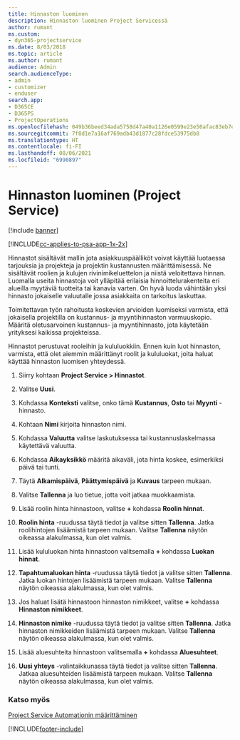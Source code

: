 ```yaml
---
title: Hinnaston luominen
description: Hinnaston luominen Project Servicessä
author: rumant
ms.custom:
- dyn365-projectservice
ms.date: 8/03/2018
ms.topic: article
ms.author: rumant
audience: Admin
search.audienceType:
- admin
- customizer
- enduser
search.app:
- D365CE
- D365PS
- ProjectOperations
ms.openlocfilehash: 049b36beed34ada5758d47a40a1126e0599e23e50afac83eb7ef0e37daaaaa65
ms.sourcegitcommit: 7f8d1e7a16af769adb43d1877c28fdce53975db8
ms.translationtype: HT
ms.contentlocale: fi-FI
ms.lasthandoff: 08/06/2021
ms.locfileid: "6990897"
---
```

# <a name="create-a-price-list-project-service"></a>Hinnaston luominen (Project Service)

[!include [banner](../includes/psa-now-project-operations.md)]

[!INCLUDE[cc-applies-to-psa-app-1x-2x](../includes/cc-applies-to-psa-app-1x-2x.md)]

Hinnastot sisältävät mallin jota asiakkuuspäälliköt voivat käyttää luotaessa tarjouksia ja projekteja ja projektin kustannusten määrittämisessä. Ne sisältävät roolien ja kulujen rivinimikeluettelon ja niistä veloitettava hinnan. Luomalla useita hinnastoja voit ylläpitää erilaisia hinnoittelurakenteita eri alueilla myytäviä tuotteita tai kanavia varten. On hyvä luoda vähintään yksi hinnasto jokaiselle valuutalle jossa asiakkaita on tarkoitus laskuttaa.  
  
Toimitettavan työn rahoitusta koskevien arvioiden luomiseksi varmista, että jokaisella projektilla on kustannus- ja myyntihinnaston varmuuskopio. Määritä oletusarvoinen kustannus- ja myyntihinnasto, jota käytetään yrityksesi kaikissa projekteissa.  
  
Hinnastot perustuvat rooleihin ja kululuokkiin. Ennen kuin luot hinnaston, varmista, että olet aiemmin määrittänyt roolit ja kululuokat, joita haluat käyttää hinnaston luomisen yhteydessä.  
  
1.  Siirry kohtaan **Project Service > Hinnastot**.  
  
2.  Valitse **Uusi**.  
  
3.  Kohdassa **Konteksti** valitse, onko tämä **Kustannus**, **Osto** tai **Myynti** -hinnasto.  
  
4.  Kohtaan **Nimi** kirjoita hinnaston nimi.  
  
5.  Kohdassa **Valuutta** valitse laskutuksessa tai kustannuslaskelmassa käytettävä valuutta.  
  
6.  Kohdassa **Aikayksikkö** määritä aikaväli, jota hinta koskee, esimerkiksi päivä tai tunti.  
  
7.  Täytä **Alkamispäivä**, **Päättymispäivä** ja **Kuvaus** tarpeen mukaan.  
  
8.  Valitse **Tallenna** ja luo tietue, jotta voit jatkaa muokkaamista.  
  
9. Lisää roolin hinta hinnastoon, valitse **+** kohdassa **Roolin hinnat**.  
  
10. **Roolin hinta** -ruudussa täytä tiedot ja valitse sitten **Tallenna**. Jatka roolihintojen lisäämistä tarpeen mukaan. Valitse **Tallenna** näytön oikeassa alakulmassa, kun olet valmis.  
  
11. Lisää kululuokan hinta hinnastoon valitsemalla **+** kohdassa **Luokan hinnat**.  
  
12. **Tapahtumaluokan hinta** -ruudussa täytä tiedot ja valitse sitten **Tallenna**. Jatka luokan hintojen lisäämistä tarpeen mukaan. Valitse **Tallenna** näytön oikeassa alakulmassa, kun olet valmis.  
  
13. Jos haluat lisätä hinnastoon hinnaston nimikkeet, valitse **+** kohdassa **Hinnaston nimikkeet**.  
  
14. **Hinnaston nimike** -ruudussa täytä tiedot ja valitse sitten **Tallenna**. Jatka hinnaston nimikkeiden lisäämistä tarpeen mukaan. Valitse **Tallenna** näytön oikeassa alakulmassa, kun olet valmis.  
  
15. Lisää aluesuhteita hinnastoon valitsemalla **+** kohdassa **Aluesuhteet**.  
  
16. **Uusi yhteys** -valintaikkunassa täytä tiedot ja valitse sitten **Tallenna**. Jatkaa aluesuhteiden lisäämistä tarpeen mukaan. Valitse **Tallenna** näytön oikeassa alakulmassa, kun olet valmis.  
  
### <a name="see-also"></a>Katso myös  
 [Project Service Automationin määrittäminen](../psa/configure.md)


[!INCLUDE[footer-include](../includes/footer-banner.md)]